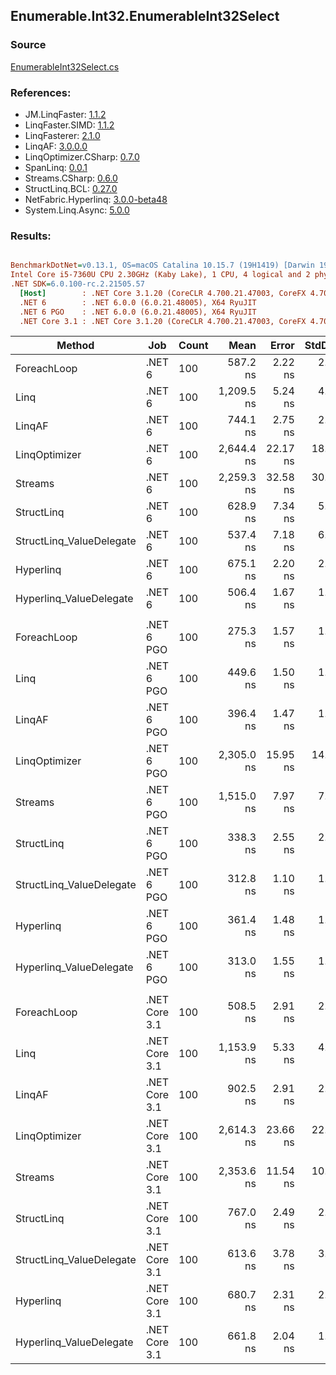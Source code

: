 ﻿## Enumerable.Int32.EnumerableInt32Select

### Source
[EnumerableInt32Select.cs](../LinqBenchmarks/Enumerable/Int32/EnumerableInt32Select.cs)

### References:
- JM.LinqFaster: [1.1.2](https://www.nuget.org/packages/JM.LinqFaster/1.1.2)
- LinqFaster.SIMD: [1.1.2](https://www.nuget.org/packages/LinqFaster.SIMD/1.0.3)
- LinqFasterer: [2.1.0](https://www.nuget.org/packages/LinqFasterer/2.1.0)
- LinqAF: [3.0.0.0](https://www.nuget.org/packages/LinqAF/3.0.0.0)
- LinqOptimizer.CSharp: [0.7.0](https://www.nuget.org/packages/LinqOptimizer.CSharp/0.7.0)
- SpanLinq: [0.0.1](https://www.nuget.org/packages/SpanLinq/0.0.1)
- Streams.CSharp: [0.6.0](https://www.nuget.org/packages/Streams.CSharp/0.6.0)
- StructLinq.BCL: [0.27.0](https://www.nuget.org/packages/StructLinq/0.27.0)
- NetFabric.Hyperlinq: [3.0.0-beta48](https://www.nuget.org/packages/NetFabric.Hyperlinq/3.0.0-beta48)
- System.Linq.Async: [5.0.0](https://www.nuget.org/packages/System.Linq.Async/5.0.0)

### Results:
``` ini

BenchmarkDotNet=v0.13.1, OS=macOS Catalina 10.15.7 (19H1419) [Darwin 19.6.0]
Intel Core i5-7360U CPU 2.30GHz (Kaby Lake), 1 CPU, 4 logical and 2 physical cores
.NET SDK=6.0.100-rc.2.21505.57
  [Host]        : .NET Core 3.1.20 (CoreCLR 4.700.21.47003, CoreFX 4.700.21.47101), X64 RyuJIT
  .NET 6        : .NET 6.0.0 (6.0.21.48005), X64 RyuJIT
  .NET 6 PGO    : .NET 6.0.0 (6.0.21.48005), X64 RyuJIT
  .NET Core 3.1 : .NET Core 3.1.20 (CoreCLR 4.700.21.47003, CoreFX 4.700.21.47101), X64 RyuJIT


```
|                   Method |           Job | Count |       Mean |    Error |   StdDev |        Ratio | RatioSD |  Gen 0 | Allocated |
|------------------------- |-------------- |------ |-----------:|---------:|---------:|-------------:|--------:|-------:|----------:|
|              ForeachLoop |        .NET 6 |   100 |   587.2 ns |  2.22 ns |  2.08 ns |     baseline |         | 0.0191 |      40 B |
|                     Linq |        .NET 6 |   100 | 1,209.5 ns |  5.24 ns |  4.90 ns | 2.06x slower |   0.01x | 0.0458 |      96 B |
|                   LinqAF |        .NET 6 |   100 |   744.1 ns |  2.75 ns |  2.44 ns | 1.27x slower |   0.01x | 0.0191 |      40 B |
|            LinqOptimizer |        .NET 6 |   100 | 2,644.4 ns | 22.17 ns | 18.52 ns | 4.51x slower |   0.03x | 4.2534 |   8,906 B |
|                  Streams |        .NET 6 |   100 | 2,259.3 ns | 32.58 ns | 30.47 ns | 3.85x slower |   0.06x | 0.2823 |     592 B |
|               StructLinq |        .NET 6 |   100 |   628.9 ns |  7.34 ns |  5.73 ns | 1.07x slower |   0.01x | 0.0305 |      64 B |
| StructLinq_ValueDelegate |        .NET 6 |   100 |   537.4 ns |  7.18 ns |  6.37 ns | 1.09x faster |   0.01x | 0.0191 |      40 B |
|                Hyperlinq |        .NET 6 |   100 |   675.1 ns |  2.20 ns |  2.06 ns | 1.15x slower |   0.01x | 0.0191 |      40 B |
|  Hyperlinq_ValueDelegate |        .NET 6 |   100 |   506.4 ns |  1.67 ns |  1.48 ns | 1.16x faster |   0.01x | 0.0191 |      40 B |
|                          |               |       |            |          |          |              |         |        |           |
|              ForeachLoop |    .NET 6 PGO |   100 |   275.3 ns |  1.57 ns |  1.46 ns |     baseline |         | 0.0191 |      40 B |
|                     Linq |    .NET 6 PGO |   100 |   449.6 ns |  1.50 ns |  1.41 ns | 1.63x slower |   0.01x | 0.0458 |      96 B |
|                   LinqAF |    .NET 6 PGO |   100 |   396.4 ns |  1.47 ns |  1.30 ns | 1.44x slower |   0.01x | 0.0191 |      40 B |
|            LinqOptimizer |    .NET 6 PGO |   100 | 2,305.0 ns | 15.95 ns | 14.14 ns | 8.37x slower |   0.07x | 4.2534 |   8,906 B |
|                  Streams |    .NET 6 PGO |   100 | 1,515.0 ns |  7.97 ns |  7.06 ns | 5.50x slower |   0.03x | 0.2823 |     592 B |
|               StructLinq |    .NET 6 PGO |   100 |   338.3 ns |  2.55 ns |  2.26 ns | 1.23x slower |   0.01x | 0.0305 |      64 B |
| StructLinq_ValueDelegate |    .NET 6 PGO |   100 |   312.8 ns |  1.10 ns |  1.03 ns | 1.14x slower |   0.01x | 0.0191 |      40 B |
|                Hyperlinq |    .NET 6 PGO |   100 |   361.4 ns |  1.48 ns |  1.31 ns | 1.31x slower |   0.01x | 0.0191 |      40 B |
|  Hyperlinq_ValueDelegate |    .NET 6 PGO |   100 |   313.0 ns |  1.55 ns |  1.37 ns | 1.14x slower |   0.01x | 0.0191 |      40 B |
|                          |               |       |            |          |          |              |         |        |           |
|              ForeachLoop | .NET Core 3.1 |   100 |   508.5 ns |  2.91 ns |  2.58 ns |     baseline |         | 0.0191 |      40 B |
|                     Linq | .NET Core 3.1 |   100 | 1,153.9 ns |  5.33 ns |  4.72 ns | 2.27x slower |   0.01x | 0.0458 |      96 B |
|                   LinqAF | .NET Core 3.1 |   100 |   902.5 ns |  2.91 ns |  2.58 ns | 1.77x slower |   0.01x | 0.0191 |      40 B |
|            LinqOptimizer | .NET Core 3.1 |   100 | 2,614.3 ns | 23.66 ns | 22.13 ns | 5.14x slower |   0.04x | 4.2725 |   8,936 B |
|                  Streams | .NET Core 3.1 |   100 | 2,353.6 ns | 11.54 ns | 10.23 ns | 4.63x slower |   0.03x | 0.2823 |     592 B |
|               StructLinq | .NET Core 3.1 |   100 |   767.0 ns |  2.49 ns |  2.33 ns | 1.51x slower |   0.01x | 0.0305 |      64 B |
| StructLinq_ValueDelegate | .NET Core 3.1 |   100 |   613.6 ns |  3.78 ns |  3.53 ns | 1.21x slower |   0.01x | 0.0191 |      40 B |
|                Hyperlinq | .NET Core 3.1 |   100 |   680.7 ns |  2.31 ns |  2.16 ns | 1.34x slower |   0.01x | 0.0191 |      40 B |
|  Hyperlinq_ValueDelegate | .NET Core 3.1 |   100 |   661.8 ns |  2.04 ns |  1.71 ns | 1.30x slower |   0.01x | 0.0191 |      40 B |

